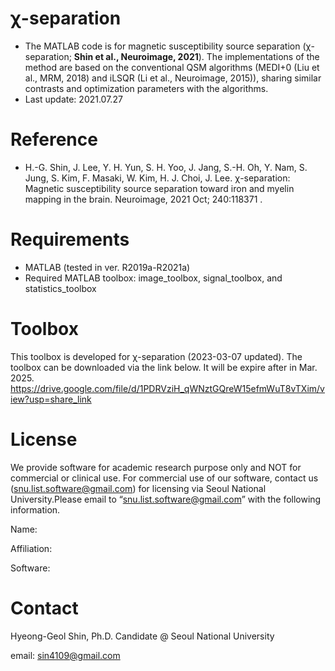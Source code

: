 #  &chi;-separation 

* The MATLAB code is for magnetic susceptibility source separation (&chi;-separation; **Shin et al., Neuroimage, 2021**). The implementations of the method are based on the conventional QSM algorithms (MEDI+0 (Liu et al., MRM, 2018) and iLSQR (Li et al., Neuroimage, 2015)), sharing similar contrasts and optimization parameters with the algorithms.
* Last update: 2021.07.27



# Reference

* H.-G. Shin, J. Lee, Y. H. Yun, S. H. Yoo, J. Jang, S.-H. Oh, Y. Nam, S. Jung, S. Kim, F. Masaki, W. Kim, H. J. Choi, J. Lee. &chi;-separation: Magnetic susceptibility source separation toward iron and myelin mapping in the brain. Neuroimage, 2021 Oct; 240:118371 .



# Requirements

* MATLAB (tested in ver. R2019a-R2021a)
* Required MATLAB toolbox: image_toolbox, signal_toolbox, and statistics_toolbox 

# Toolbox
This toolbox is developed for &chi;-separation (2023-03-07 updated). The toolbox can be downloaded via the link below.
It will be expire after in Mar. 2025.
https://drive.google.com/file/d/1PDRVziH_qWNztGQreW15efmWuT8vTXim/view?usp=share_link

# License
We provide software for academic research purpose only and NOT for commercial or clinical use. For commercial use of our software, contact us (snu.list.software@gmail.com) for licensing via Seoul National University.Please email to “snu.list.software@gmail.com” with the following information.

Name:

Affiliation:

Software:


# Contact
Hyeong-Geol Shin, Ph.D. Candidate @ Seoul National University 

email: sin4109@gmail.com

